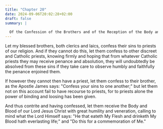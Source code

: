 ```yaml
---
title: "Chapter 20"
date: 2024-09-06T20:02:28+02:00
draft: false
summary: |
  
  Of the Confession of the Brothers and of the Reception of the Body and Blood of our Lord Jesus Christ.
---
```



Let my blessed brothers, both clerics and laics, confess their sins to priests of our religion. And if they cannot do this, let them confess to other discreet and Catholic priests, knowing firmly and hoping that from whatever Catholic priests they may receive penance and absolution, they will undoubtedly be absolved from these sins if they take care to observe humbly and faithfully the penance enjoined them. 

If however they cannot then have a priest, let them confess to their brother, as the Apostle James says: "Confess your sins to one another;" but let them not on this account fail to have recourse to priests, for to priests alone the power of binding and loosing has been given. 

And thus contrite and having confessed, let them receive the Body and Blood of our Lord Jesus Christ with great humility and veneration, calling to mind what the Lord Himself says: "He that eateth My Flesh and drinketh My Blood hath everlasting life;" and "Do this for a commemoration of Me."

